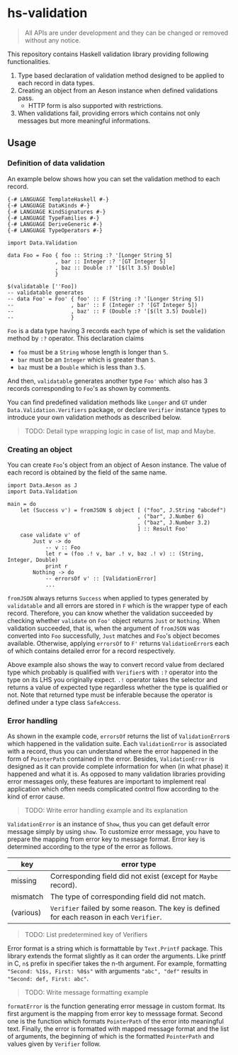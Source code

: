 # hs-validation

> All APIs are under development and they can be changed or removed without any notice.

This repository contains Haskell validation library providing following functionalities.

1. Type based declaration of validation method designed to be applied to each record in data types.
2. Creating an object from an Aeson instance when defined validations pass.
    - HTTP form is also supported with restrictions.
3. When validations fail, providing errors which contains not only messages but more meaningful informations.

## Usage

### Definition of data validation

An example below shows how you can set the validation method to each record.

```
{-# LANGUAGE TemplateHaskell #-}
{-# LANGUAGE DataKinds #-}
{-# LANGUAGE KindSignatures #-}
{-# LANGUAGE TypeFamilies #-}
{-# LANGUAGE DeriveGeneric #-}
{-# LANGUAGE TypeOperators #-}

import Data.Validation

data Foo = Foo { foo :: String :? '[Longer String 5]
               , bar :: Integer :? '[GT Integer 5]
               , baz :: Double :? '[$(lt 3.5) Double]
               }

$(validatable [''Foo])
-- validatable generates
-- data Foo' = Foo' { foo' :: F (String :? '[Longer String 5])
--                  , bar' :: F (Integer :? '[GT Integer 5])
--                  , baz' :: F (Double :? '[$(lt 3.5) Double])
--                  }
```

`Foo` is a data type having 3 records each type of which is set the validation method by `:?` operator. This declaration claims

- `foo` must be a `String` whose length is longer than `5`.
- `bar` must be an `Integer` which is greater than `5`.
- `baz` must be a `Double` which is less than `3.5`.

And then, `validatable` generates another type `Foo'` which also has 3 records corresponding to `Foo`'s as shown by comments.

You can find predefined validation methods like `Longer` and `GT` under `Data.Validation.Verifiers` package, or declare `Verifier` instance types to introduce your own validation methods as described below.

> TODO: Detail type wrapping logic in case of list, map and Maybe.

### Creating an object

You can create `Foo`'s object from an object of Aeson instance. The value of each record is obtained by the field of the same name.

```
import Data.Aeson as J
import Data.Validation

main = do
    let (Success v') = fromJSON $ object [ ("foo", J.String "abcdef")
                                         , ("bar", J.Number 6)
                                         , ("baz", J.Number 3.2)
                                         ] :: Result Foo'
    case validate v' of
        Just v -> do
            -- v :: Foo
            let r = (foo .! v, bar .! v, baz .! v) :: (String, Integer, Double)
            print r
        Nothing -> do
            -- errorsOf v' :: [ValidationError]
            ...
```

`fromJSON` always returns `Success` when applied to types generated by `validatable` and all errors are stored in `F` which is the wrapper type of each record. Therefore, you can know whether the validation succeeded by checking whether `validate` on `Foo'` object returns `Just` or `Nothing`. When validation succeeded, that is, when the argument of `fromJSON` was converted into `Foo` successfully, `Just` matches and `Foo`'s object becomes available. Otherwise, applying `errorsOf` to `F'` returns `ValidationError`s each of which contains detailed error for a record respectively.

Above example also shows the way to convert record value from declared type which probably is qualified with `Verifier`s with `:?` operator into the type on its LHS you originally expect. `.!` operator takes the selector and returns a value of expected type regardless whether the type is qualified or not. Note that returned type must be inferable because the operator is defined under a type class `SafeAccess`.

### Error handling

As shown in the example code, `errorsOf` returns the list of `ValidationError`s which happened in the validation suite. Each `ValidationError` is associated with a record, thus you can understand where the error happened in the form of `PointerPath` contained in the error. Besides, `ValidationError` is designed as it can provide complete information for when (in what phase) it happened and what it is. As opposed to many validation libraries providing error messages only, these features are important to implement real application which often needs complicated control flow according to the kind of error cause.

> TODO: Write error handling example and its explanation

`ValidationError` is an instance of `Show`, thus you can get default error message simply by using `show`. To customize error message, you have to prepare the mapping from error key to message format. Error key is determined according to the type of the error as follows.

| key | error type |
|----|----|
| missing   | Corresponding field did not exist (except for `Maybe` record). |
| mismatch  | The type of corresponding field did not match. |
| (various) | `Verifier` failed by some reason. The key is defined for each reason in each `Verifier`. |

> TODO: List predetermined key of Verifiers

Error format is a string which is formattable by `Text.Printf` package. This library extends the format slightly as it can order the arguments. Like printf in C, `n$` prefix in specifier takes the n-th argument. For example, formatting `"Second: %1$s, First: %0$s"` with arguments `"abc", "def"` results in `"Second: def, First: abc"`. 

> TODO: Write message formatting example

`formatError` is the function generating error message in custom format. Its first argument is the mapping from error key to messsage format. Second one is the function which formats `PointerPath` of the error into meaningful text. Finally, the error is formatted with mapped message format and the list of arguments, the beginning of which is the formatted `PointerPath` and values given by `Verifier` follow.